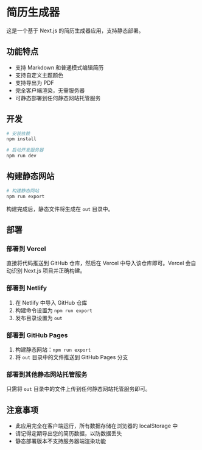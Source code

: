 # 简历生成器

这是一个基于 Next.js 的简历生成器应用，支持静态部署。

## 功能特点

- 支持 Markdown 和普通模式编辑简历
- 支持自定义主题颜色
- 支持导出为 PDF
- 完全客户端渲染，无需服务器
- 可静态部署到任何静态网站托管服务

## 开发

```bash
# 安装依赖
npm install

# 启动开发服务器
npm run dev
```

## 构建静态网站

```bash
# 构建静态网站
npm run export
```

构建完成后，静态文件将生成在 `out` 目录中。

## 部署

### 部署到 Vercel

直接将代码推送到 GitHub 仓库，然后在 Vercel 中导入该仓库即可。Vercel 会自动识别 Next.js 项目并正确构建。

### 部署到 Netlify

1. 在 Netlify 中导入 GitHub 仓库
2. 构建命令设置为 `npm run export`
3. 发布目录设置为 `out`

### 部署到 GitHub Pages

1. 构建静态网站：`npm run export`
2. 将 `out` 目录中的文件推送到 GitHub Pages 分支

### 部署到其他静态网站托管服务

只需将 `out` 目录中的文件上传到任何静态网站托管服务即可。

## 注意事项

- 此应用完全在客户端运行，所有数据存储在浏览器的 localStorage 中
- 请记得定期导出您的简历数据，以防数据丢失
- 静态部署版本不支持服务器端渲染功能
